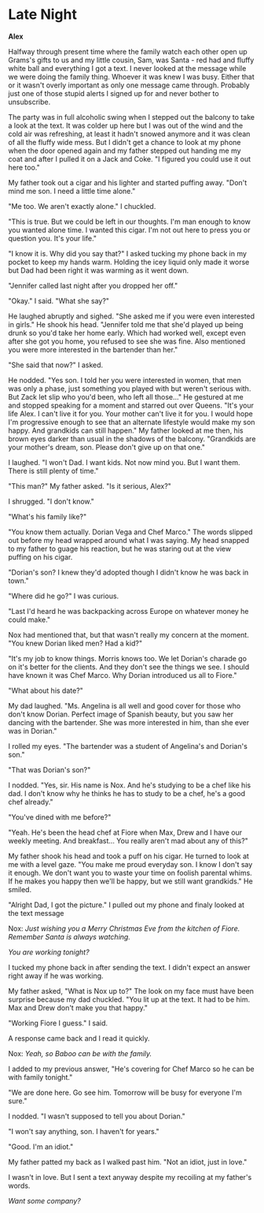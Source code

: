 # Late Night

**Alex**

Halfway through present time where the family watch each other open up Grams's gifts to us and my little cousin, Sam, was Santa - red had and fluffy white ball and everything I got a text.  I never looked at the message while we were doing the family thing.  Whoever it was knew I was busy.  Either that or it wasn't overly important as only one message came through.  Probably just one of those stupid alerts I signed up for and never bother to unsubscribe.

The party was in full alcoholic swing when I stepped out the balcony to take a look at the text.  It was colder up here but I was out of the wind and the cold air was refreshing, at least it hadn't snowed anymore and it was clean of all the fluffy wide mess.  But I didn't get a chance to look at my phone when the door opened again and my father stepped out handing me my coat and after I pulled it on a Jack and Coke.  "I figured you could use it out here too."

My father took out a cigar and his lighter and started puffing away.  "Don't mind me son.  I need a little time alone."

"Me too.  We aren't exactly alone."  I chuckled.

"This is true.  But we could be left in our thoughts.  I'm man enough to know you wanted alone time.  I wanted this cigar.  I'm not out here to press you or question you.  It's your life."

"I know it is.  Why did you say that?"  I asked tucking my phone back in my pocket to keep my hands warm.  Holding the icey liquid only made it worse but Dad had been right it was warming as it went down.

"Jennifer called last night after you dropped her off."

"Okay."  I said.  "What she say?"

He laughed abruptly and sighed.  "She asked me if you were even interested in girls."  He shook his head.  "Jennifer told me that she'd played up being drunk so you'd take her home early.  Which had worked well, except even after she got you home, you refused to see she was fine.  Also mentioned you were more interested in the bartender than her."

"She said that now?" I asked.

He nodded.  "Yes son.  I told her you were interested in women, that men was only a phase, just something you played with but weren't serious with.  But Zack let slip who you'd been, who left all those..."  He gestured at me and stopped speaking for a moment and starred out over Queens.  "It's your life Alex.  I can't live it for you.  Your mother can't live it for you.  I would hope I'm progressive enough to see that an alternate lifestyle would make my son happy.  And grandkids can still happen."  My father looked at me then, his brown eyes darker than usual in the shadows of the balcony.  "Grandkids are your mother's dream, son.  Please don't give up on that one."

I laughed.  "I won't Dad.  I want kids.  Not now mind you.  But I want them.  There is still plenty of time."

"This man?" My father asked.  "Is it serious, Alex?"

I shrugged.  "I don't know."

"What's his family like?"

"You know them actually.  Dorian Vega and Chef Marco."  The words slipped out before my head wrapped around what I was saying.  My head snapped to my father to guage his reaction, but he was staring out at the view puffing on his cigar.

"Dorian's son?  I knew they'd adopted though I didn't know he was back in town."

"Where did he go?"  I was curious.

"Last I'd heard he was backpacking across Europe on whatever money he could make."

Nox had mentioned that, but that wasn't really my concern at the moment.  "You knew Dorian liked men?  Had a kid?"

"It's my job to know things.  Morris knows too.  We let Dorian's charade go on it's better for the clients.  And they don't see the things we see.  I should have known it was Chef Marco.  Why Dorian introduced us all to Fiore."

"What about his date?"

My dad laughed.  "Ms. Angelina is all well and good cover for those who don't know Dorian.  Perfect image of Spanish beauty, but you saw her dancing with the bartender.  She was more interested in him, than she ever was in Dorian."

I rolled my eyes.  "The bartender was a student of Angelina's and Dorian's son."

"That was Dorian's son?"

I nodded.  "Yes, sir.  His name is Nox.  And he's studying to be a chef like his dad.  I don't know why he thinks he has to study to be a chef, he's a good chef already."

"You've dined with me before?"

"Yeah.  He's been the head chef at Fiore when Max, Drew and I have our weekly meeting.  And breakfast...  You really aren't mad about any of this?"

My father shook his head and took a puff on his cigar.  He turned to look at me with a level gaze.  "You make me proud everyday son.  I know I don't say it enough.  We don't want you to waste your time on foolish parental whims.  If he makes you happy then we'll be happy, but we still want grandkids."  He smiled.

"Alright Dad, I got the picture."  I pulled out my phone and finaly looked at the text message

Nox: _Just wishing you a Merry Christmas Eve from the kitchen of Fiore.  Remember Santa is always watching._

_You are working tonight?_

I tucked my phone back in after sending the text.  I didn't expect an answer right away if he was working.

My father asked, "What is Nox up to?"  The look on my face must have been surprise because my dad chuckled.  "You lit up at the text.  It had to be him.  Max and Drew don't make you that happy."

"Working Fiore I guess."  I said.

A response came back and I read it quickly.

Nox: _Yeah, so Baboo can be with the family._

I added to my previous answer, "He's covering for Chef Marco so he can be with family tonight."

"We are done here.  Go see him.  Tomorrow will be busy for everyone I'm sure."

I nodded.  "I wasn't supposed to tell you about Dorian."

"I won't say anything, son.  I haven't for years."

"Good.  I'm an idiot."

My father patted my back as I walked past him.  "Not an idiot, just in love."

I wasn't in love.  But I sent a text anyway despite my recoiling at my father's words.

_Want some company?_

